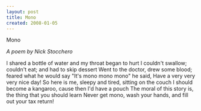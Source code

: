 ```yaml
---
layout: post
title: Mono
created: 2008-01-05
---
```

Mono

*A poem by Nick Stocchero*

I shared a bottle of water and my throat began to hurt
I couldn't swallow; couldn't eat; and had to skip dessert
Went to the doctor, drew some blood; feared what he would say
"It's mono mono mono" he said, Have a very very very nice day!
So here is me, sleepy and tired, sitting on the couch
I should become a kangaroo, cause then I'd have a pouch
The moral of this story is, the thing that you should learn
Never get mono, wash your hands, and fill out your tax return!